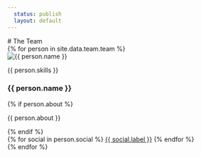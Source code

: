 ```yaml
---
  status: publish
  layout: default
---
```

<section markdown="1">
# The Team

<div class="team flex flex--around flex--wrap center">
{% for person in site.data.team.team %}
  <article class="team__member flex flex__column">
    <img src="photos/{{ person.name | remove: " " }}.png" class="team__photo" alt="{{ person.name }}" />
    <p class="team__skill">{{ person.skills }}</p>
    <h1 class="team__name">{{ person.name }}</h1>
    {% if person.about %}
    <p class="team__bio">
    {{ person.about }}
    </p>
    {% endif %}
    <div class="team__social flex flex--around center">
    {% for social in person.social %}
      <a href="{{ social.url }}">{{ social.label }}</a>
    {% endfor %}
    </div>
  </article>
{% endfor %}
</div>
</section>
